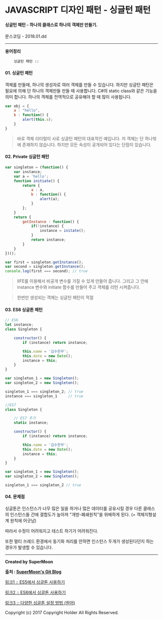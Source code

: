 # JAVASCRIPT 디자인 패턴 - 싱글턴 패턴

#### 싱글턴 패턴 - 하나의 클래스로 하나의 객체만 만들기.

<div class="pull-right"> 문스코딩 - 2018.01.dd </div>

---

**용어정리**
```
    싱글턴 패턴 ::
```

#### 01. 싱글턴 패턴

객체를 만들때, 하나의 생성자로 여러 객체를 만들 수 있습니다.
하지만 싱글턴 패턴은 필요에 의해 단 하나의 객체만들 만들 때 사용합니다.
C#의 static class와 같은 기능을 의미 합니다.
하나의 객체를 전역적으로 공유해야 할 때 많이 사용됩니다.



```js
var obj = {
    a : "hello",
    b : function() {
        alert(this.a);
    }
}
```

> 바로 객체 리터럴이 사로 싱글턴 패턴의 대표적인 예입니다.
> 저 객체는 단 하나밖에 존재하지 않습니다. 하지만 모든 속성이 공개되어 있다는 단점이 있습니다.

#### 02. Private 싱글턴 패턴

```js
var singleton = (function() {
    var instance;
    var a = 'hello';
    function initiate() {
        return {
            a : a,
            b : function() {
                alert(a);
            }
        };
    }
    return {
        getInstance : function() {
            if(!instance) {
                instance = initate();
            }
            return instance;
        }
    }
})();

var first = singleton.getInstance();
var second = singleton.getInstance();
console.log(first === second); // true
```

> IIFE를 이용해서 비공개 변수를 가질 수 있게 만들어 줍니다.
> 그리고 그 안에 instance 변수와 initiate 함수를 만들어 주고 객체를 리턴 시켜줍니다.

> 한번만 생성되는 객체는 싱글턴 패턴이 적절

#### 03. ES6 싱글톤 패턴

```js
// ES6
let instance;
class Singleton {

    constructor() {
        if (instance) return instance;

        this.name = '김수한무';
        this.date = new Date();
        instance = this;
    }
}

var singleton_1 = new Singleton();
var singleton_2 = new Singleton();

singleton_1 === singleton_2; // true
instance === singleton_1     // true

//ES7
class Singleton {

    // ES7 추가
    static instance;

    constructor() {
        if (instance) return instance;

        this.name = '김수한무';
        this.date = new Date();
        instance = this;
    }
}

var singleton_1 = new Singleton();
var singleton_2 = new Singleton();

singleton_1 === singleton_2 // true

```

#### 04. 문제점

싱글톤은 인스턴스가 너무 많은 일을 하거나
많은 데이터를 공유시킬 경우 다른 클래스의 인스턴스들 간에 결합도가 높아져
"개방-폐쇄원칙"을 위배하게 된다. (= 객체지형설계 원칙에 어긋남)

따라서 수정이 어려워지고 테스트 하기가 어려워진다.

또한 멀티 쓰레드 환경에서 동기화 처리를 안하면 인스턴스 두개가 생성된다던지 하는 경우가 발생할 수 있습니다.

---

**Created by SuperMoon**

**출처 : [SuperMoon's Git Blog](https://github.com/jm921106)**

[링크1 :: ES5에서 싱글톤 사용하기 ](https://www.zerocho.com/category/JavaScript/post/57541bef7dfff917002c4e86)

[링크2 :: ES6에서 싱글톤 사용하기 ](https://medium.com/@dmnsgn/singleton-pattern-in-es6-d2d021d150ae)

[링크3 :: 다양한 싱글톤 설정 방법 (원어)](https://medium.com/@dmnsgn/singleton-pattern-in-es6-d2d021d150ae)


Copyright (c) 2017 Copyright Holder All Rights Reserved.
